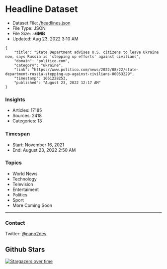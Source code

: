 # Headline Dataset

- Dataset File: [/headlines.json](https://raw.githubusercontent.com/fwd/news/master/headlines.json) 
- File Type: JSON
- File Size: ~**6MB**
- Updated: Aug 23, 2022 3:10 AM

```
{
    "title": "State Department advises U.S. citizens to leave Ukraine now, says Russia is 'stepping up efforts' against civilians",
    "domain": "politico.com",
    "category": "ukraine",
    "link": "https://www.politico.com/news/2022/08/22/state-department-russia-stepping-up-against-civilians-00053229",
    "timestamp": 1661228253,
    "published": "August 23, 2022 12:17 AM"
}
```

### Insights

- Articles: 17185
- Sources: 2418
- Categories: 13

### Timespan

- Start: November 16, 2021
- End: August 23, 2022 2:50 AM

### Topics

- World News
- Technology
- Television
- Entertaiment
- Politics
- Sport
- More Coming Soon

---

### Contact 

Twitter: [@nano2dev](https://twitter.com/nano2dev)

## Github Stars

[![Stargazers over time](https://starchart.cc/fwd/news.svg)](https://starchart.cc/fwd/news)
	
